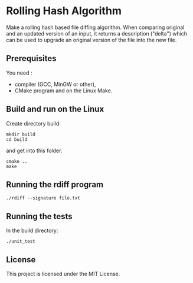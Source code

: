  # Rolling Hash Algorithm
 
Make a rolling hash based file diffing algorithm. When comparing original and an updated version of an input, it returns a description ("delta") which can be used to upgrade an original version of the file into the new file.
 
 ## Prerequisites
 
 You need :
 - compiler (GCC, MinGW or other),
 - CMake program and on the Linux Make.
 
 ## Build and run on the Linux
 
 Create directory build:
 ````
 mkdir build
 cd build
 ````
 
 and get into this folder.
 
 ````
 cmake ..
 make
````

 ## Running the rdiff program
 
```` 
./rdiff --signature file.txt
````


 ## Running the tests
 
 In the build directory:
 
 ```` 
 ./unit_test
 ````

## License
This project is licensed under the MIT License.
